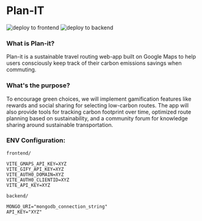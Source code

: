 # Plan-IT

![deploy to frontend](https://github.com/bchewy/plan-it/actions/workflows/deploy-to-s3.yml/badge.svg)
![deploy to backend](https://github.com/bchewy/plan-it/actions/workflows/deploy-flask-to-ec2.yml/badge.svg)

### What is Plan-it?
Plan-it is a sustainable travel routing web-app built on Google Maps to help users consciously keep track of their carbon emissions savings when commuting.

### What's the purpose?
To encourage green choices, we will implement gamification features like rewards and social sharing for selecting low-carbon routes. The app will also provide tools for tracking carbon footprint over time, optimized route planning based on sustainability, and a community forum for knowledge sharing around sustainable transportation. 


### ENV Configuration:
`frontend/`
```env
VITE_GMAPS_API_KEY=XYZ
VITE_GIFY_API_KEY=XYZ
VITE_AUTH0_DOMAIN=XYZ
VITE_AUTH0_CLIENTID=XYZ
VITE_API_KEY=XYZ
```
`backend/`
```env
MONGO_URI="mongodb_connection_string"
API_KEY="XYZ"
```
